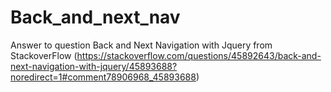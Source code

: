 # Back_and_next_nav
Answer to question Back and Next Navigation with Jquery from StackoverFlow (https://stackoverflow.com/questions/45892643/back-and-next-navigation-with-jquery/45893688?noredirect=1#comment78906968_45893688)
